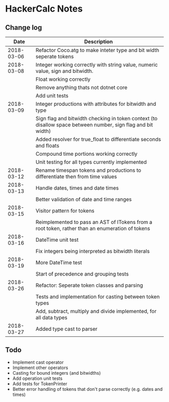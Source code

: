 HackerCalc Notes
================

Change log
----------

| Date          | Description                                                                                               |
|---------------|-----------------------------------------------------------------------------------------------------------|
| 2018-03-06    | Refactor Coco.atg to make inteter type and bit width seperate tokens                                      |
| 2018-03-08    | Integer working correctly with string value, numeric value, sign and bitwidth.                            |
|               | Float working correctly                                                                                   |
|               | Remove anything thats not dotnet core                                                                     |
|               | Add unit tests                                                                                            |
| 2018-03-09    | Integer productions with attributes for bitwidth and type                                                 |
|               | Sign flag and bitwidth checking in token context (to disallow space between number, sign flag and bit width) |
|               | Added resolver for true_float to differentiate seconds and floats                                         |
|               | Compound time portions working correctly                                                                  |
|               | Unit testing for all types currently implemented                                                          |
| 2018-03-12    | Rename timespan tokens and productions to differentiate then from time values                             |
| 2018-03-13    | Handle dates, times and date times                                                                        |
|               | Better validation of date and time ranges                                                                 |
| 2018-03-15    | Visitor pattern for tokens                                                                                |
|               | Reimplemented to pass an AST of ITokens from a root token, rather than an enumeration of tokens           |
| 2018-03-16    | DateTime unit test                                                                                        |
|               | Fix integers being interpreted as bitwidth literals                                                       |
| 2018-03-19    | More DateTime test                                                                                        |
|               | Start of precedence and grouping tests                                                                    |
| 2018-03-26    | Refactor: Seperate token classes and parsing                                                              |
|               | Tests and implementation for casting between token types                                                  |
|               | Add, subtract, multiply and divide implemented, for all data types                                        |
| 2018-03-27    | Added type cast to parser                                                                                 |

Todo
----

* Implement cast operator
* Implement other operators
* Casting for bound integers (and bitwidths)
* Add operation unit tests
* Add tests for TokenPrinter
* Better error handling of tokens that don't parse correctly (e.g. dates and times)
